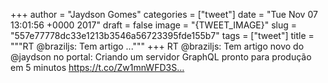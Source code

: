 
+++
author = "Jaydson Gomes"
categories = ["tweet"]
date = "Tue Nov 07 13:01:56 +0000 2017"
draft = false
image = "{TWEET_IMAGE}"
slug = "557e77778dc33e1213b3546a56723395fde155b7"
tags = ["tweet"]
title = """RT @braziljs: Tem artigo ..."""
+++
RT @braziljs: Tem artigo novo do @jaydson no portal: Criando um servidor GraphQL pronto para produção em 5 minutos https://t.co/Zw1mnWFD3S…
